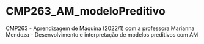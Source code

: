 # CMP263_AM_modeloPreditivo
CMP263 - Aprendizagem de Máquina (2022/1)  com a professora Marianna Mendoza - Desenvolvimento e interpretação de modelos preditivos com AM
